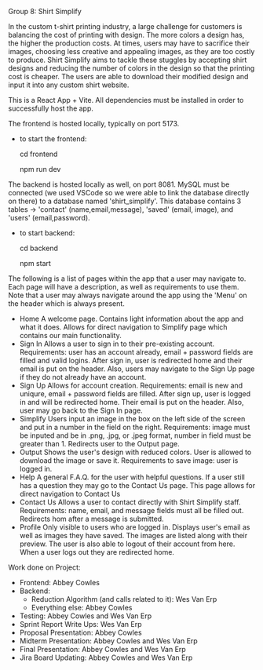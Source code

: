 Group 8: Shirt Simplify

In the custom t-shirt printing industry, a large challenge for customers is balancing the cost of printing with design. The more colors a design has, 
the higher the production costs. At times, users may have to sacrifice their images, choosing less creative and appealing images, as they are too costly 
to produce. Shirt Simplify aims to tackle these stuggles by accepting shirt designs and reducing the number of colors in the design so that the printing
cost is cheaper. The users are able to download their modified design and input it into any custom shirt website.

This is a React App + Vite. All dependencies must be installed in order to successfully host the app.

The frontend is hosted locally, typically on port 5173. 

  - to start the frontend:

    cd frontend
    
    npm run dev
    
The backend is hosted locally as well, on port 8081. MySQL must be connected (we used VSCode so we were able to link the database directly on there) to 
a database named 'shirt_simplify'. This database contains 3 tables -> 'contact' (name,email,message), 'saved' (email, image), and 'users' 
(email,password).

  - to start backend:
    
    cd backend
    
    npm start

The following is a list of pages within the app that a user may navigate to. Each page will have a description, as well as requirements to use them. Note
that a user may always navigate around the app using the 'Menu' on the header which is always present.

  - Home
    A welcome page. Contains light information about the app and what it does. Allows for direct navigation to Simplify page which contains our main
    functionality. 
  - Sign In
    Allows a user to sign in to their pre-existing account. Requirements: user has an account already, email + password fields are filled and valid logins.
    After sign in, user is redirected home and their email is put on the header. Also, users may navigate to the Sign Up page if they do not already have
    an account.
  - Sign Up
    Allows for account creation. Requirements: email is new and uniqure, email + password fields are filled. After sign up, user is logged in and will be
    redirected home. Their email is put on the header. Also, user may go back to the Sign In page.
  - Simplify
    Users input an image in the box on the left side of the screen and put in a number in the field on the right. Requirements: image must be inputed and
    be in .png, .jpg, or .jpeg format, number in field must be greater than 1. Redirects user to the Output page.
  - Output
    Shows the user's design with reduced colors. User is allowed to download the image or save it. Requirements to save image: user is logged in.
  - Help
    A general F.A.Q. for the user with helpful questions. If a user still has a question they may go to the Contact Us page. This page allows for direct
    navigation to Contact Us
  - Contact Us
    Allows a user to contact directly with Shirt Simplify staff. Requirements: name, email, and message fields must all be filled out. Redirects hom after
    a message is submitted.
  - Profile
    Only visible to users who are logged in. Displays user's email as well as images they have saved. The images are listed along with their preview. The
    user is also able to logout of their account from here. When a user logs out they are redirected home.

Work done on Project:

  - Frontend: Abbey Cowles
  - Backend:
      - Reduction Algorithm (and calls related to it): Wes Van Erp
      - Everything else: Abbey Cowles
  - Testing: Abbey Cowles and Wes Van Erp
  - Sprint Report Write Ups: Wes Van Erp
  - Proposal Presentation: Abbey Cowles
  - Midterm Presentation: Abbey Cowles and Wes Van Erp
  - Final Presentation: Abbey Cowles and Wes Van Erp
  - Jira Board Updating: Abbey Cowles and Wes Van Erp
